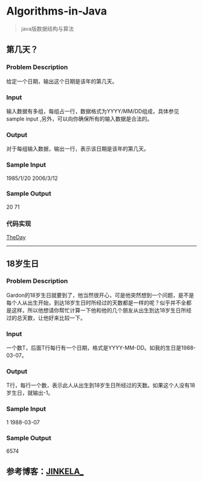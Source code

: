 # Algorithms-in-Java
>java版数据结构与算法

## 第几天？

### Problem Description
给定一个日期，输出这个日期是该年的第几天。

### Input
输入数据有多组，每组占一行，数据格式为YYYY/MM/DD组成，具体参见sample input ,另外，可以向你确保所有的输入数据是合法的。

### Output
对于每组输入数据，输出一行，表示该日期是该年的第几天。

### Sample Input
1985/1/20
2006/3/12
 

### Sample Output
20
71 

### 代码实现
[TheDay](https://github.com/mohong/Algorithms-in-Java/blob/master/TheDay.java)

----------

## 18岁生日

### Problem Description
Gardon的18岁生日就要到了，他当然很开心，可是他突然想到一个问题，是不是每个人从出生开始，到达18岁生日时所经过的天数都是一样的呢？似乎并不全都是这样，所以他想请你帮忙计算一下他和他的几个朋友从出生到达18岁生日所经过的总天数，让他好来比较一下。

### Input
一个数T，后面T行每行有一个日期，格式是YYYY-MM-DD。如我的生日是1988-03-07。

### Output
T行，每行一个数，表示此人从出生到18岁生日所经过的天数。如果这个人没有18岁生日，就输出-1。

### Sample Input
1
1988-03-07

### Sample Output
6574


## 参考博客：[JINKELA_](http://blog.csdn.net/GoodLuckAC/article/category/5665809)